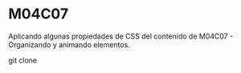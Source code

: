 # M04C07
Aplicando algunas propiedades de CSS del contenido de M04C07 - Organizando y animando elementos.


git clone 
